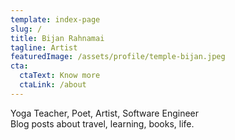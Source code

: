 ```yaml
---
template: index-page
slug: /
title: Bijan Rahnamai
tagline: Artist
featuredImage: /assets/profile/temple-bijan.jpeg
cta:
  ctaText: Know more
  ctaLink: /about
---
```


Yoga Teacher, Poet, Artist, Software Engineer<br>
Blog posts about travel, learning, books, life.
